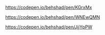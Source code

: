 https://codepen.io/behshad/pen/KGrxMx

https://codepen.io/behshad/pen/WNEwQMN

https://codepen.io/behshad/pen/JjjYpPW
